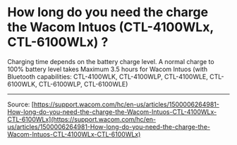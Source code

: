 # How long do you need the charge the Wacom Intuos (CTL-4100WLx, CTL-6100WLx) ?

Charging time depends on the battery charge level. A normal charge to 100% battery level takes Maximum 3.5 hours for Wacom Intuos (with Bluetooth capabilities: CTL-4100WLK, CTL-4100WLP, CTL-4100WLE, CTL-6100WLK, CTL-6100WLP, CTL-6100WLE)

---
Source: [https://support.wacom.com/hc/en-us/articles/1500006264981-How-long-do-you-need-the-charge-the-Wacom-Intuos-CTL-4100WLx-CTL-6100WLx](https://support.wacom.com/hc/en-us/articles/1500006264981-How-long-do-you-need-the-charge-the-Wacom-Intuos-CTL-4100WLx-CTL-6100WLx)
